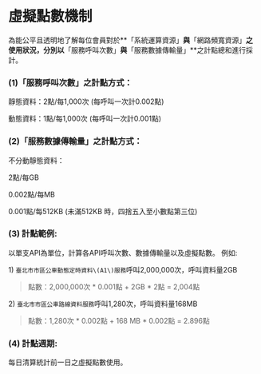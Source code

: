 # 虛擬點數機制

為能公平且透明地了解每位會員對於**「系統運算資源」**與**「網路頻寬資源」**之使用狀況，分別以**「服務呼叫次數」**與**「服務數據傳輸量」**之計點總和進行採計。

### **\(1\)「服務呼叫次數」之計點方式：** 

靜態資料：2點/每1,000次 \(每呼叫一次計0.002點\) 

動態資料：1點/每1,000次 \(每呼叫一次計0.001點\)

### **\(2\)「服務數據傳輸量」之計點方式：** 

不分動靜態資料：

2點/每GB

0.002點/每MB 

0.001點/每512KB \(未滿512KB 時，四捨五入至小數點第三位\)

### **\(3\) 計點範例:** 

以單支API為單位，計算各API呼叫次數、數據傳輸量以及虛擬點數。 例如: 

1\) `臺北市市區公車動態定時資料\(A1\)服務`呼叫2,000,000次，呼叫資料量2GB

> 點數：2,000,000次 \* 0.001點 + 2GB \* 2點 = 2,004點


2\) `臺北市市區公車路線資料服務`呼叫1,280次，呼叫資料量168MB

> 點數：1,280次 \* 0.002點 + 168 MB \* 0.002點 = 2.896點

### **\(4\) 計點週期:** 

每日清算統計前一日之虛擬點數使用。

